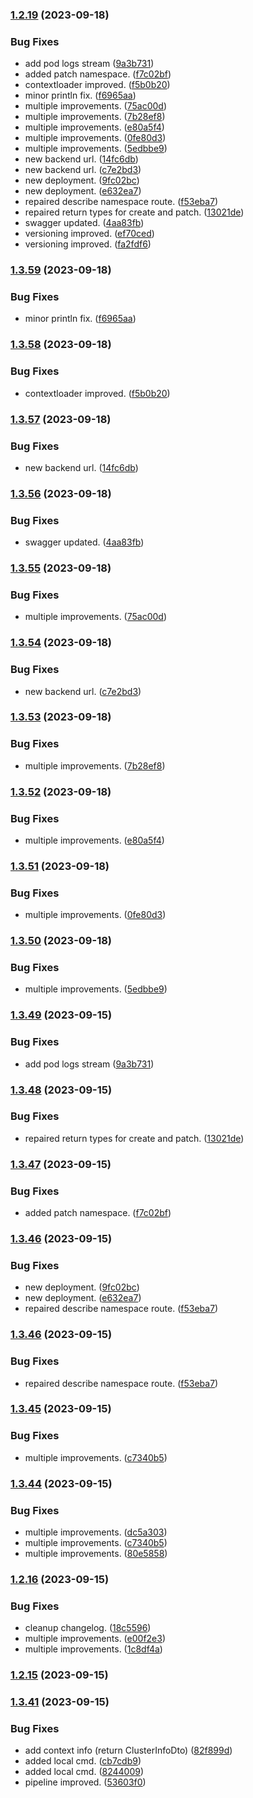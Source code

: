 
### [1.2.19](https://github.com/mogenius/punq/compare/v1.2.18...v1.2.19) (2023-09-18)


### Bug Fixes

* add pod logs stream ([9a3b731](https://github.com/mogenius/punq/commit/9a3b7310c227ec17dca3a822f64d288a2e602f6b))
* added patch namespace. ([f7c02bf](https://github.com/mogenius/punq/commit/f7c02bf2e16c7440b84545e56c03552978b0914e))
* contextloader improved. ([f5b0b20](https://github.com/mogenius/punq/commit/f5b0b207d215db8af6d6af40e9b498afe9ed8598))
* minor println fix. ([f6965aa](https://github.com/mogenius/punq/commit/f6965aa40664b3990b8a739a2835306caacb33db))
* multiple improvements. ([75ac00d](https://github.com/mogenius/punq/commit/75ac00d1d3c612623b8df4ef7e14c506d7d8b5b8))
* multiple improvements. ([7b28ef8](https://github.com/mogenius/punq/commit/7b28ef8005e55bbc9927802e5b901c1e81e8f897))
* multiple improvements. ([e80a5f4](https://github.com/mogenius/punq/commit/e80a5f4c95068458fe56fe6a1d6e6d2ed4f71fa3))
* multiple improvements. ([0fe80d3](https://github.com/mogenius/punq/commit/0fe80d3c31d6a00828aaf6997c4393f46fe92ff6))
* multiple improvements. ([5edbbe9](https://github.com/mogenius/punq/commit/5edbbe911f1de970ca7ca78f36add7bf944d9bf6))
* new backend url. ([14fc6db](https://github.com/mogenius/punq/commit/14fc6db1f5640ce971e77da3e730cf5b89fa0745))
* new backend url. ([c7e2bd3](https://github.com/mogenius/punq/commit/c7e2bd3606761c61a697e5322df49c89572b5be8))
* new deployment. ([9fc02bc](https://github.com/mogenius/punq/commit/9fc02bc8d0b2316c11c6c688c84ec7763dc0c284))
* new deployment. ([e632ea7](https://github.com/mogenius/punq/commit/e632ea73a21019ba72fef1aebfea825922d06ec8))
* repaired describe namespace route. ([f53eba7](https://github.com/mogenius/punq/commit/f53eba7f4ec88716e2895b002b527cc5594efd82))
* repaired return types for create and patch. ([13021de](https://github.com/mogenius/punq/commit/13021de7f116e25b95836848ce2f791b51717c28))
* swagger updated. ([4aa83fb](https://github.com/mogenius/punq/commit/4aa83fb05b4bd9f08eb50be792d2912b2d3ea047))
* versioning improved. ([ef70ced](https://github.com/mogenius/punq/commit/ef70cedd04820633488f607d12d2564f1f9cb6cc))
* versioning improved. ([fa2fdf6](https://github.com/mogenius/punq/commit/fa2fdf6f7bb215847e6121e921cb92ddb8d3d0f1))

### [1.3.59](https://github.com/mogenius/punq/compare/dev1.3.58...dev1.3.59) (2023-09-18)


### Bug Fixes

* minor println fix. ([f6965aa](https://github.com/mogenius/punq/commit/f6965aa40664b3990b8a739a2835306caacb33db))

### [1.3.58](https://github.com/mogenius/punq/compare/dev1.3.57...dev1.3.58) (2023-09-18)


### Bug Fixes

* contextloader improved. ([f5b0b20](https://github.com/mogenius/punq/commit/f5b0b207d215db8af6d6af40e9b498afe9ed8598))

### [1.3.57](https://github.com/mogenius/punq/compare/dev1.3.56...dev1.3.57) (2023-09-18)


### Bug Fixes

* new backend url. ([14fc6db](https://github.com/mogenius/punq/commit/14fc6db1f5640ce971e77da3e730cf5b89fa0745))

### [1.3.56](https://github.com/mogenius/punq/compare/dev1.3.55...dev1.3.56) (2023-09-18)


### Bug Fixes

* swagger updated. ([4aa83fb](https://github.com/mogenius/punq/commit/4aa83fb05b4bd9f08eb50be792d2912b2d3ea047))

### [1.3.55](https://github.com/mogenius/punq/compare/dev1.3.54...dev1.3.55) (2023-09-18)


### Bug Fixes

* multiple improvements. ([75ac00d](https://github.com/mogenius/punq/commit/75ac00d1d3c612623b8df4ef7e14c506d7d8b5b8))

### [1.3.54](https://github.com/mogenius/punq/compare/dev1.3.53...dev1.3.54) (2023-09-18)


### Bug Fixes

* new backend url. ([c7e2bd3](https://github.com/mogenius/punq/commit/c7e2bd3606761c61a697e5322df49c89572b5be8))

### [1.3.53](https://github.com/mogenius/punq/compare/dev1.3.52...dev1.3.53) (2023-09-18)


### Bug Fixes

* multiple improvements. ([7b28ef8](https://github.com/mogenius/punq/commit/7b28ef8005e55bbc9927802e5b901c1e81e8f897))

### [1.3.52](https://github.com/mogenius/punq/compare/dev1.3.51...dev1.3.52) (2023-09-18)


### Bug Fixes

* multiple improvements. ([e80a5f4](https://github.com/mogenius/punq/commit/e80a5f4c95068458fe56fe6a1d6e6d2ed4f71fa3))

### [1.3.51](https://github.com/mogenius/punq/compare/dev1.3.50...dev1.3.51) (2023-09-18)


### Bug Fixes

* multiple improvements. ([0fe80d3](https://github.com/mogenius/punq/commit/0fe80d3c31d6a00828aaf6997c4393f46fe92ff6))

### [1.3.50](https://github.com/mogenius/punq/compare/dev1.3.49...dev1.3.50) (2023-09-18)


### Bug Fixes

* multiple improvements. ([5edbbe9](https://github.com/mogenius/punq/commit/5edbbe911f1de970ca7ca78f36add7bf944d9bf6))

### [1.3.49](https://github.com/mogenius/punq/compare/dev1.3.48...dev1.3.49) (2023-09-15)


### Bug Fixes

* add pod logs stream ([9a3b731](https://github.com/mogenius/punq/commit/9a3b7310c227ec17dca3a822f64d288a2e602f6b))

### [1.3.48](https://github.com/mogenius/punq/compare/dev1.3.47...dev1.3.48) (2023-09-15)


### Bug Fixes

* repaired return types for create and patch. ([13021de](https://github.com/mogenius/punq/commit/13021de7f116e25b95836848ce2f791b51717c28))

### [1.3.47](https://github.com/mogenius/punq/compare/dev1.3.46...dev1.3.47) (2023-09-15)


### Bug Fixes

* added patch namespace. ([f7c02bf](https://github.com/mogenius/punq/commit/f7c02bf2e16c7440b84545e56c03552978b0914e))

### [1.3.46](https://github.com/mogenius/punq/compare/dev1.3.45...dev1.3.46) (2023-09-15)


### Bug Fixes

* new deployment. ([9fc02bc](https://github.com/mogenius/punq/commit/9fc02bc8d0b2316c11c6c688c84ec7763dc0c284))
* new deployment. ([e632ea7](https://github.com/mogenius/punq/commit/e632ea73a21019ba72fef1aebfea825922d06ec8))
* repaired describe namespace route. ([f53eba7](https://github.com/mogenius/punq/commit/f53eba7f4ec88716e2895b002b527cc5594efd82))

### [1.3.46](https://github.com/mogenius/punq/compare/dev1.3.45...dev1.3.46) (2023-09-15)


### Bug Fixes

* repaired describe namespace route. ([f53eba7](https://github.com/mogenius/punq/commit/f53eba7f4ec88716e2895b002b527cc5594efd82))

### [1.3.45](https://github.com/mogenius/punq/compare/dev1.3.44...dev1.3.45) (2023-09-15)


### Bug Fixes

* multiple improvements. ([c7340b5](https://github.com/mogenius/punq/commit/c7340b5d5681baf2fb2237949e9f0f12e3a24d98))

### [1.3.44](https://github.com/mogenius/punq/compare/dev1.3.43...dev1.3.44) (2023-09-15)


### Bug Fixes

* multiple improvements. ([dc5a303](https://github.com/mogenius/punq/commit/dc5a3030167d6c260ea8d13c0fbad2f67905e8a8))
* multiple improvements. ([c7340b5](https://github.com/mogenius/punq/commit/c7340b5d5681baf2fb2237949e9f0f12e3a24d98))
* multiple improvements. ([80e5858](https://github.com/mogenius/punq/commit/80e5858aadcdaba86388305923cc5f98e2950b8a))

### [1.2.16](https://github.com/mogenius/punq/compare/v1.2.15...v1.2.16) (2023-09-15)


### Bug Fixes

* cleanup changelog. ([18c5596](https://github.com/mogenius/punq/commit/18c559627e678693b08bc353cbfa30c21682f191))
* multiple improvements. ([e00f2e3](https://github.com/mogenius/punq/commit/e00f2e3c90a301490a2ec56f7192ce53fa0d1428))
* multiple improvements. ([1c8df4a](https://github.com/mogenius/punq/commit/1c8df4afc3f28dede33bd75ff349b17ea36b6bfd))

### [1.2.15](https://github.com/mogenius/punq/compare/v1.2.14...v1.2.15) (2023-09-15)

### [1.3.41](https://github.com/mogenius/punq/compare/dev1.3.40...dev1.3.41) (2023-09-15)

### Bug Fixes

* add context info (return ClusterInfoDto) ([82f899d](https://github.com/mogenius/punq/commit/82f899d70e4d6b38a728b077efe54a4fc7ecb8bd))
* added local cmd. ([cb7cdb9](https://github.com/mogenius/punq/commit/cb7cdb996a1deef03de5865c35a0abfed8813ce8))
* added local cmd. ([8244009](https://github.com/mogenius/punq/commit/82440098ddea86baec04a0c28598fef9099d1b50))
* pipeline improved. ([53603f0](https://github.com/mogenius/punq/commit/53603f07358f43e865d23bd21d6d9e277a09a5a8))
